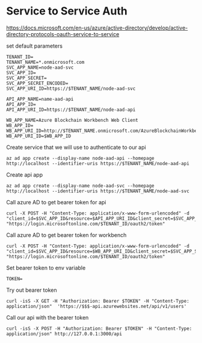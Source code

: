 # Service to Service Auth

https://docs.microsoft.com/en-us/azure/active-directory/develop/active-directory-protocols-oauth-service-to-service

set default parameters
```
TENANT_ID=
TENANT_NAME=*.onmicrosoft.com
SVC_APP_NAME=node-aad-svc
SVC_APP_ID=
SVC_APP_SECRET=
SVC_APP_SECRET_ENCODED=
SVC_APP_URI_ID=https://$TENANT_NAME/node-aad-svc

API_APP_NAME=name-aad-api
API_APP_ID=
API_APP_URI_ID=https://$TENANT_NAME/node-aad-api

WB_APP_NAME=Azure Blockchain Workbench Web Client
WB_APP_ID=
WB_APP_URI_ID=http://$TENANT_NAME.onmicrosoft.com/AzureBlockchainWorkbench/$/WebClient
WB_APP_URI_ID=$WB_APP_ID
```

Create service that we will use to authenticate to our api
```
az ad app create --display-name node-aad-api --homepage http://localhost --identifier-uris https://$TENANT_NAME/node-aad-api
```

Create api app
```
az ad app create --display-name node-aad-svc --homepage http://localhost --identifier-uris https://$TENANT_NAME/node-aad-svc
```

Call azure AD to get bearer token for api
```
curl -X POST -H "Content-Type: application/x-www-form-urlencoded" -d "client_id=$SVC_APP_ID&resource=$API_APP_URI_ID&client_secret=$SVC_APP_SECRET_ENCODED&grant_type=client_credentials" "https://login.microsoftonline.com/$TENANT_ID/oauth2/token"
```

Call azure AD to get bearer token for workbench
```
curl -X POST -H "Content-Type: application/x-www-form-urlencoded" -d "client_id=$SVC_APP_ID&resource=$WB_APP_URI_ID&client_secret=$SVC_APP_SECRET_ENCODED&grant_type=client_credentials" "https://login.microsoftonline.com/$TENANT_ID/oauth2/token"
```

Set bearer token to env variable
```
TOKEN=
```

Try out bearer token
```
curl -isS -X GET -H "Authorization: Bearer $TOKEN" -H "Content-Type: application/json"  'https://$$$-api.azurewebsites.net/api/v1/users'
```

Call our api with the bearer token
```
curl -isS -X POST -H "Authorization: Bearer $TOKEN" -H "Content-Type: application/json" http://127.0.0.1:3000/api
```